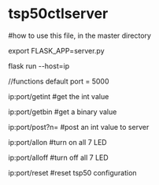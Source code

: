 # tsp50ctlserver


#how to use this file, in the master directory

export FLASK_APP=server.py

flask run --host=ip

//functions
default port = 5000

ip:port/getint		#get the int value

ip:port/getbin		#get a binary value

ip:port/post?n=		#post an int value to server

ip:port/allon		#turn on all 7 LED

ip:port/alloff		#turn off all 7 LED

ip:port/reset		#reset tsp50 configuration

